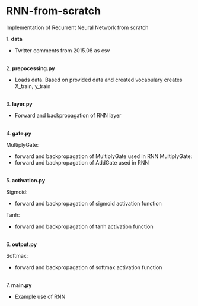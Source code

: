 # RNN-from-scratch
 Implementation of Recurrent Neural Network  from scratch


 1.<b> data </b>
 
 - Twitter comments from 2015.08 as csv
 <br>
 2.<b> prepocessing.py </b>
 
 - Loads data. Based on provided data and  created vocabulary creates X_train, y_train
 <br>
 3.<b> layer.py </b>
 
 - Forward and backpropagation of RNN layer
 <br>
 4.<b> gate.py </b>

 MultiplyGate:
  - forward and backpropagation of MultiplyGate used in RNN 
 MultiplyGate:
  - forward and backpropagation of AddGate used in RNN 
 <br>
 5.<b> activation.py </b>
 
 Sigmoid:
  - forward and backpropagation of sigmoid activation function
 
 Tanh:
  - forward and backpropagation of tanh activation function
 <br>
 6.<b> output.py </b>
 
 Softmax:
  - forward and backpropagation of softmax activation function
 <br>
 7.<b> main.py </b>
 
  - Example use of RNN



